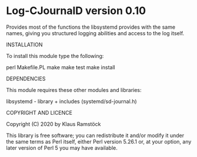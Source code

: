 Log-CJournalD version 0.10
==========================

Provides most of the functions the libsystemd provides with the same names,
giving you structured logging abilities and access to the log itself.

INSTALLATION

To install this module type the following:

   perl Makefile.PL
   make
   make test
   make install

DEPENDENCIES

This module requires these other modules and libraries:

  libsystemd - library + includes (systemd/sd-journal.h)

COPYRIGHT AND LICENCE

Copyright (C) 2020 by Klaus Ramstöck

This library is free software; you can redistribute it and/or modify
it under the same terms as Perl itself, either Perl version 5.26.1 or,
at your option, any later version of Perl 5 you may have available.


